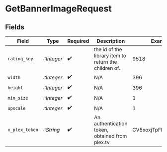 # GetBannerImageRequest


## Fields

| Field                                                 | Type                                                  | Required                                              | Description                                           | Example                                               |
| ----------------------------------------------------- | ----------------------------------------------------- | ----------------------------------------------------- | ----------------------------------------------------- | ----------------------------------------------------- |
| `rating_key`                                          | *::Integer*                                           | :heavy_check_mark:                                    | the id of the library item to return the children of. | 9518                                                  |
| `width`                                               | *::Integer*                                           | :heavy_check_mark:                                    | N/A                                                   | 396                                                   |
| `height`                                              | *::Integer*                                           | :heavy_check_mark:                                    | N/A                                                   | 396                                                   |
| `min_size`                                            | *::Integer*                                           | :heavy_check_mark:                                    | N/A                                                   | 1                                                     |
| `upscale`                                             | *::Integer*                                           | :heavy_check_mark:                                    | N/A                                                   | 1                                                     |
| `x_plex_token`                                        | *::String*                                            | :heavy_check_mark:                                    | An authentication token, obtained from plex.tv        | CV5xoxjTpFKUzBTShsaf                                  |